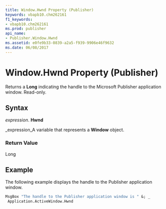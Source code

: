 ```yaml
---
title: Window.Hwnd Property (Publisher)
keywords: vbapb10.chm262161
f1_keywords:
- vbapb10.chm262161
ms.prod: publisher
api_name:
- Publisher.Window.Hwnd
ms.assetid: e0fe9b33-0839-a2a5-f939-9906e46f9632
ms.date: 06/08/2017
---
```



# Window.Hwnd Property (Publisher)

Returns a **Long** indicating the handle to the Microsoft Publisher application window. Read-only.


## Syntax

 _expression_. **Hwnd**

 _expression_A variable that represents a **Window** object.


### Return Value

Long


## Example

The following example displays the handle to the Publisher application window.


```vb
MsgBox "The handle to the Publisher application window is " &; _ 
 Application.ActiveWindow.Hwnd
```


